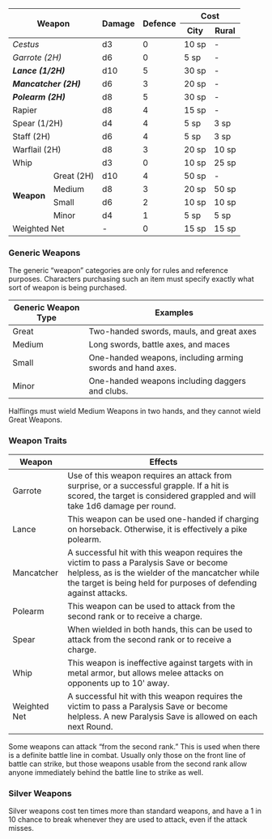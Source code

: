 
<table>
    <thead>
        <tr>
            <th rowspan="2" colspan="2">Weapon</th>
            <th rowspan="2">Damage</th>
            <th rowspan="2">Defence</th>
            <th colspan="2">Cost</th>
        </tr>
        <tr>
            <th>City</th>
            <th>Rural</th>
        </tr>
    </thead>
    <tbody>
        <tr>
            <td colspan="2"><em>Cestus</em></td>
            <td>d3</td>
            <td>0</td>
            <td>10 sp</td>
            <td>-</td>
        </tr>
        <tr>
            <td colspan="2"><em>Garrote (2H)</em></td>
            <td>d6</td>
            <td>0</td>
            <td>5 sp</td>
            <td>-</td>
        </tr>
        <tr>
            <td colspan="2"><strong><em>Lance (1/2H)</em></strong></td>
            <td>d10</td>
            <td>5</td>
            <td>30 sp</td>
            <td>-</td>
        </tr>
        <tr>
            <td colspan="2"><strong><em>Mancatcher (2H)</em></strong></td>
            <td>d6</td>
            <td>3</td>
            <td>20 sp</td>
            <td>-</td>
        </tr>
        <tr>
            <td colspan="2"><strong><em>Polearm (2H)</em></strong></td>
            <td>d8</td>
            <td>5</td>
            <td>30 sp</td>
            <td>-</td>
        </tr>
        <tr>
            <td colspan="2">Rapier</td>
            <td>d8</td>
            <td>4</td>
            <td>15 sp</td>
            <td>-</td>
        </tr>
        <tr>
            <td colspan="2">Spear (1/2H)</td>
            <td>d4</td>
            <td>4</td>
            <td>5 sp</td>
            <td>3 sp</td>
        </tr>
        <tr>
            <td colspan="2">Staff (2H)</td>
            <td>d6</td>
            <td>4</td>
            <td>5 sp</td>
            <td>3 sp</td>
        </tr>
        <tr>
            <td colspan="2">Warflail (2H)</td>
            <td>d8</td>
            <td>3</td>
            <td>20 sp</td>
            <td>10 sp</td>
        </tr>
        <tr>
            <td colspan="2">Whip</td>
            <td>d3</td>
            <td>0</td>
            <td>10 sp</td>
            <td>25 sp</td>
        </tr>
        <tr>
            <td rowspan="4"><strong>Weapon</strong></td>
            <td>Great (2H)</td>
            <td>d10</td>
            <td>4</td>
            <td>50 sp</td>
            <td>-</td>
        </tr>
        <tr>
            <td>Medium</td>
            <td>d8</td>
            <td>3</td>
            <td>20 sp</td>
            <td>50 sp</td>
        </tr>
        <tr>
            <td>Small</td>
            <td>d6</td>
            <td>2</td>
            <td>10 sp</td>
            <td>10 sp</td>
        </tr>
        <tr>
            <td>Minor</td>
            <td>d4</td>
            <td>1</td>
            <td>5 sp</td>
            <td>5 sp</td>
        </tr>
        <tr>
            <td colspan="2">Weighted Net</td>
            <td>-</td>
            <td>0</td>
            <td>15 sp</td>
            <td>15 sp</td>
        </tr>
    </tbody>
</table>

### Generic Weapons
The generic “weapon” categories are only for rules and reference purposes. Characters purchasing such an item must specify exactly what sort of weapon is being purchased.

| Generic Weapon Type | Examples                                                   |
| ------------------- | ---------------------------------------------------------- |
| Great               | Two-handed swords, mauls, and great axes                   |
| Medium              | Long swords, battle axes, and maces                        |
| Small               | One-handed weapons, including arming swords and hand axes. |
| Minor               | One-handed weapons including daggers and clubs.            |

Halflings must wield Medium Weapons in two hands, and they cannot wield Great Weapons.
### Weapon Traits

| Weapon       | Effects                                                                                                                                                                                                          |
| ------------ | ---------------------------------------------------------------------------------------------------------------------------------------------------------------------------------------------------------------- |
| Garrote      | Use of this weapon requires an attack from surprise, or a successful grapple. If a hit is scored, the target is considered grappled and will take 1d6 damage per round.                                          |
| Lance        | This weapon can be used one-handed if charging on horseback. Otherwise, it is effectively a pike polearm.                                                                                                        |
| Mancatcher   | A successful hit with this weapon requires the victim to pass a Paralysis Save or become helpless, as is the wielder of the mancatcher while the target is being held for purposes of defending against attacks. |
| Polearm      | This weapon can be used to attack from the second rank or to receive a charge.                                                                                                                                   |
| Spear        | When wielded in both hands, this can be used to attack from the second rank or to receive a charge.                                                                                                              |
| Whip         | This weapon is ineffective against targets with in metal armor, but allows melee attacks on opponents up to 10' away.                                                                                            |
| Weighted Net | A successful hit with this weapon requires the victim to pass a Paralysis Save or become helpless. A new Paralysis Save is allowed on each next Round.                                                           |

Some weapons can attack “from the second rank.” This is used when there is a definite battle line in combat. Usually only those on the front line of battle can strike, but those weapons usable from the second rank allow anyone immediately behind the battle line to strike as well.

### Silver Weapons
Silver weapons cost ten times more than standard weapons, and have a 1 in 10 chance to break whenever they are used to attack, even if the attack misses.

